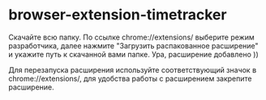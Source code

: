 # browser-extension-timetracker

Скачайте всю папку. По ссылке chrome://extensions/ выберите режим разработчика, далее нажмите "Загрузить распакованное расширение" и укажите путь к скачанной вами папке. Ура, расширение добавлено ))

Для перезапуска расширения используйте соответствующий значок в chrome://extensions/, для удобства работы с расширением закрепите расширение.
